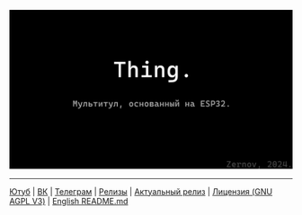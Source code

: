 ![Thing.](Github-RU.png)
____
[Ютуб](https://www.youtube.com/@zernovtech)  |  [ВК](https://vk.com/zernovyt)  |  [Телеграм](https://t.me/zernovyt)  |  [Релизы](https://github.com/ZernovTechno/Thing/releases)   |  [Актуальный релиз](https://github.com/ZernovTechno/Thing/releases/latest)   |  [Лицензия (GNU AGPL V3)](https://github.com/ZernovTechno/Thing/blob/main/LICENSE)    |  [English README.md](https://github.com/ZernovTechno/Thing/blob/main/README.md)
